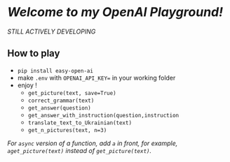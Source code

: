 # _Welcome to my OpenAI Playground!_

_STILL ACTIVELY DEVELOPING_

## How to play

- `pip install easy-open-ai`
- make `.env` with `OPENAI_API_KEY=` in your working folder
- enjoy !
  - `get_picture(text, save=True)`
  - `correct_grammar(text)`
  - `get_answer(question)`
  - `get_answer_with_instruction(question,instruction`
  - `translate_text_to_Ukrainian(text)`
  - `get_n_pictures(text, n=3)`

_For `async` version of a function, add `a` in front, for example, `aget_picture(text)` instead of `get_picture(text)`._
